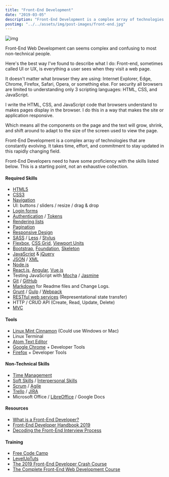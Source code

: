```yaml
---
title: "Front-End Development"
date: "2019-03-05"
description: "Front-End Development is a complex array of technologies that are constantly evolving."
postimg: "../../assets/img/post-images/front-end.jpg"
---
```

![img](../../assets/img/post-images/front-end.jpg)

Front-End Web Development can seems complex and confusing to most non-technical people.

Here's the best way I've found to describe what I do:
Front-end, sometimes called UI or UX, is everything a user sees when they visit a web page. 

It doesn't matter what browser they are using: Internet Explorer, Edge, Chrome, Firefox, Safari, Opera, or something else. 
For security all browsers are limited to understanding only 3 scripting languages: HTML, CSS, and JavaScript.

I write the HTML, CSS, and JavaScript code that browsers understand to makes pages display in the browser. 
I do this in a way that makes the site or application responsive. 

Which means all the components on the page and the text will grow, shrink, and shift around to adapt to the size of the screen used to view the page.

Front-End Development is a complex array of technologies that are constantly evolving. It takes time, effort, and commitment to stay updated in this rapidly changing field.

Front-End Developers need to have some proficiency with the skills listed below. This is a starting point, not an exhaustive collection.

#### Required Skills
- [HTML5](https://developer.mozilla.org/en-US/docs/Web/Guide/HTML/HTML5)
- [CSS3](https://developer.mozilla.org/en-US/docs/Web/CSS/CSS3)
- [Navigation](https://www.beyondjava.net/elvis-operator-aka-safe-navigation-javascript-typescript)
- UI: buttons / sliders / resize / drag & drop
- [Login forms](https://hackernoon.com/building-small-form-based-js-apps-step-by-step-with-es6-54a73fb8609)
- [Authentication](https://developer.okta.com/blog/2018/06/05/authentication-vanilla-js) / [Tokens](https://scotch.io/tutorials/authenticate-a-node-es6-api-with-json-web-tokens)
- [Rendering lists](https://scotch.io/tutorials/4-uses-of-javascripts-arraymap-you-should-know)
- [Pagination](https://www.taniarascia.com/how-to-paginate-an-array-in-javascript/)
- [Responsive Design](https://internetingishard.com/html-and-css/responsive-design/)
- [SASS](https://sass-lang.com/) / [Less](http://lesscss.org/) / [Stylus](http://stylus-lang.com/)
- [Flexbox](https://developer.mozilla.org/en-US/docs/Learn/CSS/CSS_layout/Flexbox), [CSS Grid](https://developer.mozilla.org/en-US/docs/Web/CSS/CSS_Grid_Layout), [Viewport Units](https://www.sitepoint.com/css-viewport-units-quick-start/)
- [Bootstrap](https://getbootstrap.com/), [Foundation](https://foundation.zurb.com/), [Skeleton](http://getskeleton.com/)
- [JavaScript](https://developer.mozilla.org/en-US/docs/Web/JavaScript) & [jQuery](https://jquery.com/)
- [JSON](https://developer.mozilla.org/en-US/docs/Web/JavaScript/Reference/Global_Objects/JSON) / [XML](https://developer.mozilla.org/en-US/docs/Web/XML/XML_introduction)
- [Node.js](https://nodejs.org/en/)
- [React.js](https://reactjs.org/), [Angular](https://angular.io/), [Vue.js](https://vuejs.org/)
- Testing JavaScript with [Mocha](https://mochajs.org/) / [Jasmine](https://jasmine.github.io/)
- [Git](https://git-scm.com/) / [GitHub](https://github.com/)
- [Markdown](https://www.markdownguide.org/) for Readme files and Change Logs.
- [Grunt](https://gruntjs.com/) / [Gulp](https://gulpjs.com/) / [Webpack](https://webpack.js.org/)
- [RESTful web services](https://medium.freecodecamp.org/a-practical-es6-guide-on-how-to-perform-http-requests-using-the-fetch-api-594c3d91a547) (Representational state transfer)
- HTTP / CRUD API (Create, Read, Update, Delete)
- [MVC](https://www.sitepoint.com/mvc-design-pattern-javascript/)
&nbsp;

#### Tools
- [Linux Mint Cinnamon](https://linuxmint.com/) (Could use Windows or Mac)
- Linux Terminal
- [Atom Text Editor](https://atom.io/)
- [Google Chrome](https://www.google.com/chrome/) + Developer Tools
- [Firefox](https://www.mozilla.org/en-US/firefox/) + Developer Tools
&nbsp;

#### Non-Technical Skills
- [Time Management](https://www.nyu.edu/students/academic-services/undergraduate-advisement/academic-resource-center/tutoring-and-learning/academic-skills-workshops/time-management.html)
- [Soft Skills](https://www.thebalancecareers.com/list-of-soft-skills-2063770) / [Interpersonal Skills](https://www.wikijob.co.uk/content/interview-advice/competencies/interpersonal-skills)
- [Scrum](https://www.scrum.org/resources/what-is-scrum) / [Agile](https://en.wikipedia.org/wiki/Agile_software_development)
- [Trello](https://trello.com/en) / [JIRA](https://www.atlassian.com/software/jira)
- Microsoft Office / [LibreOffice](https://www.libreoffice.org/) / Google Docs
&nbsp;

#### Resources
- [What is a Front-End Developer?](https://frontendmasters.com/books/front-end-handbook/2018/what-is-a-FD.html)
- [Front-End Developer Handbook 2019](https://frontendmasters.com/books/front-end-handbook/2019/)
- [Decoding the Front-End Interview Process](https://dev.to/emmawedekind/decoding-the-front-end-interview-process-14dl)
&nbsp;

#### Training
- [Free Code Camp](https://www.freecodecamp.org/)
- [LevelUpTuts](https://www.youtube.com/channel/UCyU5wkjgQYGRB0hIHMwm2Sg)
- [The 2019 Front-End Developer Crash Course](https://www.youtube.com/watch?v=8gNrZ4lAnAw)
- [The Complete Front-End Web Development Course](https://www.udemy.com/front-end-web-development/)
